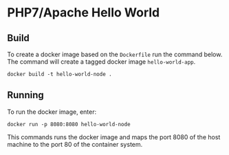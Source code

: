 # PHP7/Apache Hello World

## Build

To create a docker image based on the `Dockerfile` run the command below.
The command will create a tagged docker image `hello-world-app`.

```
docker build -t hello-world-node .
```

## Running 

To run the docker image, enter:

```
docker run -p 8080:8080 hello-world-node
```

This commands runs the docker image and maps the port 8080 of the host machine
to the port 80 of the container system.
